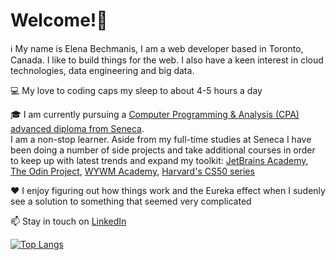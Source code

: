 # Welcome!👋

:information_source: My name is Elena Bechmanis, I am a web developer based in Toronto, Canada. I like to build things for the web. I also have a keen interest in cloud technologies, data engineering and big data.

:computer: My love to coding caps my sleep to about 4-5 hours a day

:mortar_board: I am currently pursuing a [Computer Programming & Analysis (CPA) advanced diploma from Seneca](https://www.senecacollege.ca/programs/fulltime/CPA.html).
<br> I am a non-stop learner. Aside from my full-time studies at Seneca I have been doing a number of side projects and take additional courses in order to keep up with latest trends and expand my toolkit: [JetBrains Academy](https://hyperskill.org/), [The Odin Project](https://www.theodinproject.com/), [WYWM Academy](https://withyouwithme.com/), [Harvard's CS50 series](https://pll.harvard.edu/course/cs50-introduction-computer-science?delta=0)

:heart: I enjoy figuring out how things work and the Eureka effect when I sudenly see a solution to something that seemed very complicated

:mailbox: Stay in touch on [LinkedIn](https://www.linkedin.com/in/elena-bechmanis/)

[![Top Langs](https://github-readme-stats-git-master-e-bechmanis.vercel.app/api/top-langs/?username=e-bechmanis&langs_count=6&count_private=true&layout=compact)](https://github.com/e-bechmanis/github-readme-stats)
